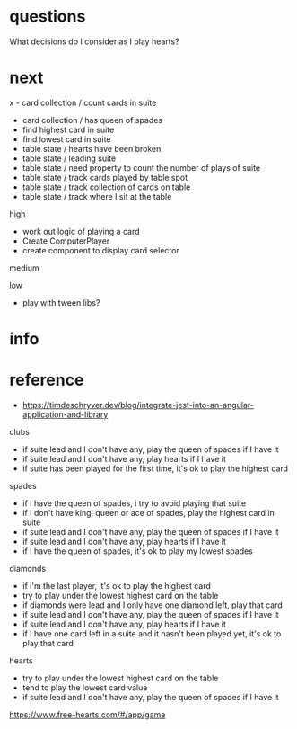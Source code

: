 # questions

What decisions do I consider as I play hearts?

# next
x - card collection / count cards in suite
- card collection / has queen of spades
- find highest card in suite
- find lowest card in suite
- table state / hearts have been broken
- table state / leading suite
- table state / need property to count the number of plays of suite
- table state / track cards played by table spot
- table state / track collection of cards on table
- table state / track where I sit at the table

high
- work out logic of playing a card
- Create ComputerPlayer
- create component to display card selector

medium

low
- play with tween libs?

# info

# reference

- https://timdeschryver.dev/blog/integrate-jest-into-an-angular-application-and-library

clubs
- if suite lead and I don't have any, play the queen of spades if I have it
- if suite lead and I don't have any, play hearts if I have it
- if suite has been played for the first time, it's ok to play the highest card

spades
- if I have the queen of spades, i try to avoid playing that suite
- if I don't have king, queen or ace of spades, play the highest card in suite
- if suite lead and I don't have any, play the queen of spades if I have it
- if suite lead and I don't have any, play hearts if I have it
- if I have the queen of spades, it's ok to play my lowest spades

diamonds
- if i'm the last player, it's ok to play the highest card
- try to play under the lowest highest card on the table
- if diamonds were lead and I only have one diamond left, play that card
- if suite lead and I don't have any, play the queen of spades if I have it
- if suite lead and I don't have any, play hearts if I have it
- if I have one card left in a suite and it hasn't been played yet, it's ok to play that card

hearts
- try to play under the lowest highest card on the table
- tend to play the lowest card value
- if suite lead and I don't have any, play the queen of spades if I have it


https://www.free-hearts.com/#/app/game

